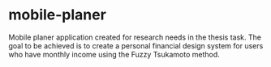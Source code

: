 # mobile-planer
Mobile planer application created for research needs in the thesis task. The goal to be achieved is to create a personal financial design system for users who have monthly income using the Fuzzy Tsukamoto method.
